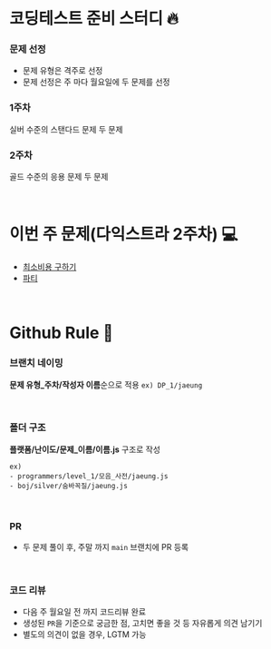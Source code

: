 # 코딩테스트 준비 스터디 🔥

### 문제 선정
- 문제 유형은 격주로 선정
- 문제 선정은 주 마다 월요일에 두 문제를 선정

### 1주차
실버 수준의 스탠다드 문제 두 문제
### 2주차
골드 수준의 응용 문제 두 문제


<br>

# 이번 주 문제(다익스트라 2주차) 💻
- [최소비용 구하기](https://www.acmicpc.net/problem/1916)
- [파티](https://www.acmicpc.net/problem/1238)

<br>

# Github Rule 🚧
### 브랜치 네이밍

**문제 유형_주차/작성자 이름**순으로 적용 `ex) DP_1/jaeung`

<br>

### 폴더 구조

**플랫폼/난이도/문제_이름/이름.js** 구조로 작성

```
ex)
- programmers/level_1/모음_사전/jaeung.js
- boj/silver/숨바꼭질/jaeung.js
```

<br>

### PR
- 두 문제 풀이 후, 주말 까지 `main` 브랜치에 PR 등록

<br>

### 코드 리뷰
- 다음 주 월요일 전 까지 코드리뷰 완료
- 생성된 `PR`을 기준으로 궁금한 점, 고치면 좋을 것 등 자유롭게 의견 남기기
- 별도의 의견이 없을 경우, LGTM 가능
